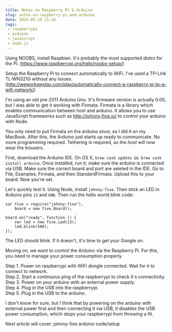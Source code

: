 ```yaml
---
title: Notes on Raspberry Pi & Arduino
slug: notes-on-raspberry-pi-and-arduino
date: 2015-05-15 21:16
tags:
 - raspberrypi
 - arduino
 - javascript
 - node.js
---
```


Using NOOBS, install Raspbian. It's probably the most supported distro for the Pi. (https://www.raspberrypi.org/help/noobs-setup/)

Setup the Raspberry Pi to connect automatically to WiFi. I've used a TP-Link TL-WN321G without any issues. (http://weworkweplay.com/play/automatically-connect-a-raspberry-pi-to-a-wifi-network/)

I'm using an old pre-2011 Arduino Uno. It's firmware version is actually 0.00, but I was able to get it working with Firmata. Firmata is a library which enables communication between host and arduino. It allows you to use JavaScript frameworks such as http://johnny-five.io/ to control your arduino with Node.

You only need to put Firmata on the arduino once, so I did it on my MacBook. After this, the Arduino just starts up ready to communicate. No more programming required. Tethering is required, as the *host* will now wear the trousers.

First, download the Arduino IDE. On OS X, `brew cask update && brew cask install arduino`. Once installed, run it, make sure the arduino is connected via USB. Make sure the correct board and port are seleted in the IDE. Go to File, Examples, Firmata, and then StandardFirmata. Upload this to your board. Now you're set.

Let's quickly test it. Using Node, install `johnny-five`. Then stick an LED in Arduino pins `13` and `GND`. Then run the hello world blink code:

    var five = require("johnny-five"),
        board = new five.Board();
    
    board.on("ready", function () {
        var led = new five.Led(13);
        led.blink(500);
    });
    
The LED should blink. If it doesn't, it's time to get your Google on.

Moving on, we want to control the Arduino via the Raspberry Pi. For this, you need to manage your power consumption properly.

Step 1. Power on raspberrypi with WiFi dongle connected. Wait for it to connect to network.  
Step 2. Start a continuous ping of the raspberrypi to check it's connectivity.  
Step 3. Power on your arduino with an external power supply.  
Step 4. Plug in the USB into the raspberrypi.  
Step 5. Plug in the USB to the arduino.  

I don't know for sure, but I think that by powering on the arduino with external power first and then connecting it via USB, it disables the USB power consumption, which stops your raspberrypi from throwing a fit.

Next article will cover: johnny-five arduino code/setup
